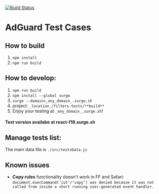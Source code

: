 [![Build Status](https://travis-ci.com/AdguardTeam/TestCases.svg?branch=master)](https://travis-ci.com/AdguardTeam/TestCases)

# AdGuard Test Cases

## How to build

1. `npm install`
2. `npm run build`

## How to develop:

1. `npm run build`
2. `npm install --global surge`
3. `surge --domain=_any_domain_.surge.sh`
4. project: `_location_/filters-tests/**build**`
5. Enjoy your testing at `_any_domain_.surge.sh`!

#### Test version availabe at react-f18.surge.sh

## Manage tests list:

The main data file is `./src/testsData.js`

## Known issues

- **Copy rules** functionality doesn't work in FF and Safari:
  `document.execCommand(‘cut’/‘copy’) was denied because it was not called from inside a short running user-generated event handler.`
